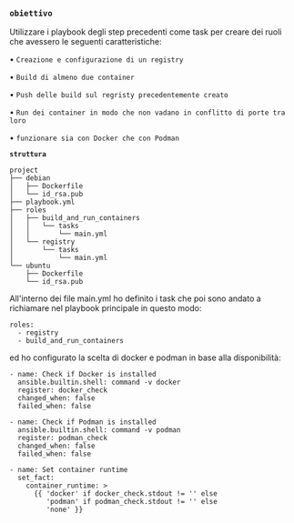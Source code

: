 ### **`obiettivo`**
Utilizzare i playbook degli step precedenti come task per creare dei ruoli che avessero le seguenti caratteristiche:

• `Creazione e configurazione di un registry`

• `Build di almeno due container`

• `Push delle build sul regristy precedentemente creato`

• `Run dei container in modo che non vadano in conflitto di porte tra loro`

• `funzionare sia con Docker che con Podman`

**`struttura`**

    project
    ├── debian
    │   ├── Dockerfile
    │   └── id_rsa.pub
    ├── playbook.yml
    ├── roles
    │   ├── build_and_run_containers
    │   │   └── tasks
    │   │       └── main.yml
    │   └── registry
    │       └── tasks
    │           └── main.yml
    └── ubuntu
        ├── Dockerfile
        └── id_rsa.pub
All'interno dei file main.yml ho definito i task che poi sono andato a richiamare nel playbook principale in questo modo:

    roles:
      - registry
      - build_and_run_containers
ed ho configurato la scelta di docker e podman in base alla disponibilità:

    - name: Check if Docker is installed
      ansible.builtin.shell: command -v docker
      register: docker_check
      changed_when: false
      failed_when: false

    - name: Check if Podman is installed
      ansible.builtin.shell: command -v podman
      register: podman_check
      changed_when: false
      failed_when: false

    - name: Set container runtime
      set_fact:
        container_runtime: >
          {{ 'docker' if docker_check.stdout != '' else
             'podman' if podman_check.stdout != '' else
             'none' }}
